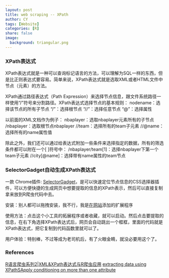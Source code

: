 ```yaml
---
layout: post            
title: web scraping -- XPath                        
author: CY                            
tags: [Website]                                      
categories: [R]                           
share: false                              
image:                                      
  background: triangular.png 
---
```




### XPath表达式

XPath表达式就是一种可以查询标记语言的方法，可以理解为SQL一样的东西，但是比正则表达式要容易。简单来说，XPath表达式就是选取XML或者HTML文件中节点（元素）的方法。

XPath通过路径表达式（Path Expression）来选择节点信息，跟文件系统路径一样使用“/”符号来分割路径。XPath表达式选择节点的基本规则：
nodename：选择该节点的所有子节点
“/”：选择根节点
“//”：选择任意节点
“@”：选择属性

以前面的XML文档作为例子：
nbaplayer：选取nbaplayer元素所有的子节点
/nbaplayer：选取根节点nbaplayer
//team：选择所有的team子元素
//@name：选择所有的name属性值

除此之外，我们还可以通过给表达式附加一些条件来选择指定的数据，所有的筛选条件都可以附在一个[ ]符号中：
/nbaplayer/team[1]：选择nbaplayer下第一个team子元素
//city[@name]：选择带有name属性的team节点

### SelectorGadget自动生成XPath表达式

一款 Chrome插件: [SelectorGadget](http://selectorgadget.com/)，是可以快速定位节点信息的CSS选择器插件，可以方便快捷的生成网页中想要提取的信息的XPath表示，然后可以直接复制拿来放到R爬虫代码中去。     

安装：别人都可以拖拽安装，我不行，我是[在网站](https://chrome.google.com/webstore/category/extensions?hl=zh-CN)添加的扩展程序          

使用方法：点击这个小工具的拓展程序或者收藏，就可以启动。然后点击要提取的信息，在右下角选择XPath表达式后，网页会自动跳出一个框框，里面的代码就是XPath表达式，把它复制到代码函数里就可以了。      

用户体验：特别棒，不过等成为老司机后，有了火眼金睛，就没必要用这个了。





### References

[R语言爬虫系列2|XML&XPath表达式与R爬虫应用](https://ask.hellobi.com/blog/louwill12/9807)
[extracting data using XPathSApply conditioning on more than one attribute](https://stackoverflow.com/questions/27028100/extracting-data-using-xpathsapply-conditioning-on-more-than-one-attribute)        